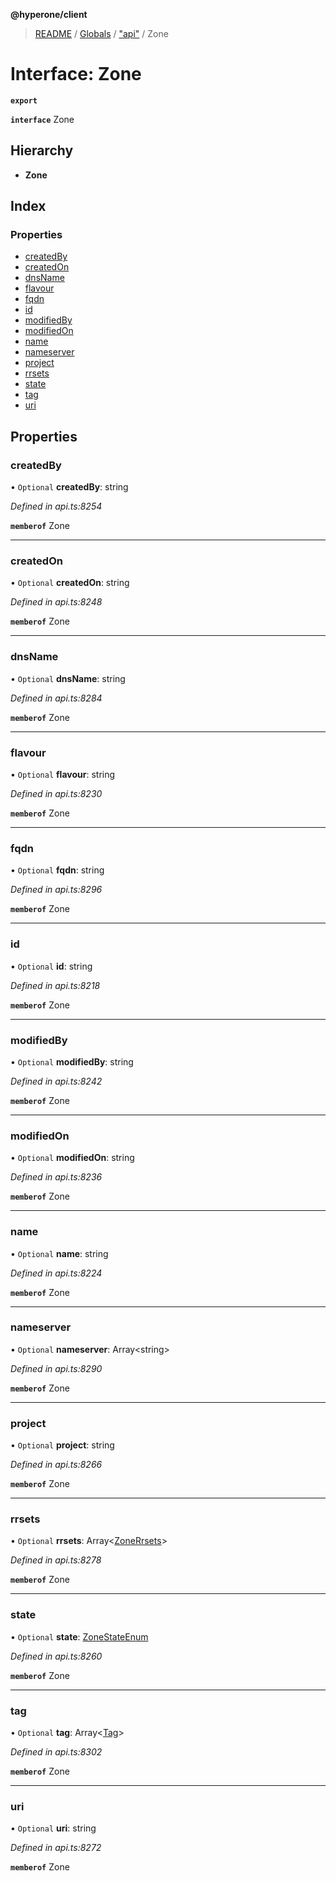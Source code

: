**@hyperone/client**

> [README](../README.md) / [Globals](../globals.md) / ["api"](../modules/_api_.md) / Zone

# Interface: Zone

**`export`** 

**`interface`** Zone

## Hierarchy

* **Zone**

## Index

### Properties

* [createdBy](_api_.zone.md#createdby)
* [createdOn](_api_.zone.md#createdon)
* [dnsName](_api_.zone.md#dnsname)
* [flavour](_api_.zone.md#flavour)
* [fqdn](_api_.zone.md#fqdn)
* [id](_api_.zone.md#id)
* [modifiedBy](_api_.zone.md#modifiedby)
* [modifiedOn](_api_.zone.md#modifiedon)
* [name](_api_.zone.md#name)
* [nameserver](_api_.zone.md#nameserver)
* [project](_api_.zone.md#project)
* [rrsets](_api_.zone.md#rrsets)
* [state](_api_.zone.md#state)
* [tag](_api_.zone.md#tag)
* [uri](_api_.zone.md#uri)

## Properties

### createdBy

• `Optional` **createdBy**: string

*Defined in api.ts:8254*

**`memberof`** Zone

___

### createdOn

• `Optional` **createdOn**: string

*Defined in api.ts:8248*

**`memberof`** Zone

___

### dnsName

• `Optional` **dnsName**: string

*Defined in api.ts:8284*

**`memberof`** Zone

___

### flavour

• `Optional` **flavour**: string

*Defined in api.ts:8230*

**`memberof`** Zone

___

### fqdn

• `Optional` **fqdn**: string

*Defined in api.ts:8296*

**`memberof`** Zone

___

### id

• `Optional` **id**: string

*Defined in api.ts:8218*

**`memberof`** Zone

___

### modifiedBy

• `Optional` **modifiedBy**: string

*Defined in api.ts:8242*

**`memberof`** Zone

___

### modifiedOn

• `Optional` **modifiedOn**: string

*Defined in api.ts:8236*

**`memberof`** Zone

___

### name

• `Optional` **name**: string

*Defined in api.ts:8224*

**`memberof`** Zone

___

### nameserver

• `Optional` **nameserver**: Array\<string>

*Defined in api.ts:8290*

**`memberof`** Zone

___

### project

• `Optional` **project**: string

*Defined in api.ts:8266*

**`memberof`** Zone

___

### rrsets

• `Optional` **rrsets**: Array\<[ZoneRrsets](_api_.zonerrsets.md)>

*Defined in api.ts:8278*

**`memberof`** Zone

___

### state

• `Optional` **state**: [ZoneStateEnum](../enums/_api_.zonestateenum.md)

*Defined in api.ts:8260*

**`memberof`** Zone

___

### tag

• `Optional` **tag**: Array\<[Tag](_api_.tag.md)>

*Defined in api.ts:8302*

**`memberof`** Zone

___

### uri

• `Optional` **uri**: string

*Defined in api.ts:8272*

**`memberof`** Zone
